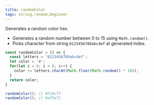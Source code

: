 ```yaml
---
title: randomColor
tags: string,random,beginner
---
```


Generates a random color hex.

- Generates a random number between 0 to 15 using `Math.random()`.
- Picks character from string `0123456789abcdef` at generated index.

```js
const randomColor = () => {
  const letters = '0123456789abcdef';
  let color = '#';
  for(let i = 0; i < 6; i++) {
    color += letters.charAt(Math.floor(Math.random() * 16));
  }
  return color;
}
```

```js
randomColor(); // #7c0cf7
randomColor(); // #af5e71
```
